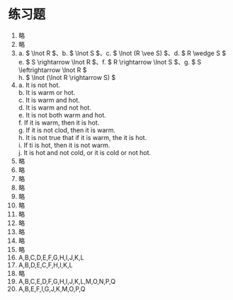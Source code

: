 # 练习题

1. 略
2. 略
3. a. $ \lnot R $、b. $ \lnot S $、c. $ \lnot (R \vee S) $、d. $ R \wedge S $    
   e. $ S \rightarrow \lnot R $、f. $ R \rightarrow \lnot S $、g. $ S \leftrightarrow \lnot R $     
   h. $ \lnot (\lnot R \rightarrow S) $   
4. a. It is not hot.   
   b. It is warm or hot.   
   c. It is warm and hot.   
   d. It is warm and not hot.   
   e. It is not both warm and hot.   
   f. If it is warm, then it is hot.   
   g. If it is not clod, then it is warm.   
   h. It is not true that if it is warm, the it is hot.   
   i. If ti is hot, then it is not warm.   
   j. It is hot and not cold, or it is cold or not hot.   
5. 略
6. 略
7. 略
8. 略
9. 略
10. 略
11. 略
12. 略
13. 略
14. 略
15. 略
16. A,B,C,D,E,F,G,H,I,J,K,L
17. A,B,D,E,C,F,H,I,K,L
18. 略
19. A,B,C,E,D,F,G,H,I,J,K,L,M,O,N,P,Q
20. A,B,E,F,I,G,J,K,M,O,P,Q